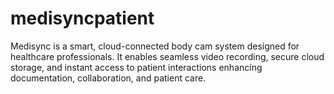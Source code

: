 # medisyncpatient

Medisync is a smart, cloud-connected body cam system
designed for healthcare professionals.
It enables seamless video recording, secure cloud storage,
and instant access to patient interactions
enhancing documentation, collaboration, and patient care.
